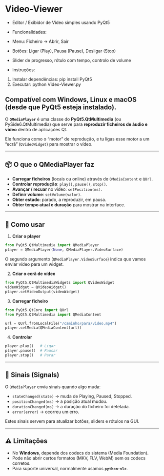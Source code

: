 # Video-Viewer
- Editor / Exibidor de Vídeo simples usando PyQt5
- Funcionalidades:
 - Menu: Ficheiro -> Abrir, Sair
 - Botões: Ligar (Play), Pausa (Pause), Desligar (Stop)
 - Slider de progresso, rótulo com tempo, controlo de volume

- Instruções:
 1) Instalar dependências: pip install PyQt5
 2) Executar: python Video-Viewer.py

Compatível com Windows, Linux e macOS (desde que PyQt5 esteja instalado).
---
O **`QMediaPlayer`** é uma classe do **PyQt5.QtMultimedia** (ou PySide6.QtMultimedia) que serve para **reproduzir ficheiros de áudio e vídeo** dentro de aplicações Qt.

Ele funciona como o “motor” de reprodução, e tu ligas esse motor a um “ecrã” (`QVideoWidget`) para mostrar o vídeo.

---

## 📦 O que o QMediaPlayer faz

* **Carregar ficheiros** (locais ou online) através de `QMediaContent` e `QUrl`.
* **Controlar reprodução**: `play()`, `pause()`, `stop()`.
* **Avançar / recuar** no vídeo: `setPosition(ms)`.
* **Definir volume**: `setVolume(valor)`.
* **Obter estado**: parado, a reproduzir, em pausa.
* **Obter tempo atual e duração** para mostrar na interface.

---

## 🔌 Como usar

1. **Criar o player**

```python
from PyQt5.QtMultimedia import QMediaPlayer
player = QMediaPlayer(None, QMediaPlayer.VideoSurface)
```

O segundo argumento (`QMediaPlayer.VideoSurface`) indica que vamos enviar vídeo para um widget.

2. **Criar o ecrã de vídeo**

```python
from PyQt5.QtMultimediaWidgets import QVideoWidget
videoWidget = QVideoWidget()
player.setVideoOutput(videoWidget)
```

3. **Carregar ficheiro**

```python
from PyQt5.QtCore import QUrl
from PyQt5.QtMultimedia import QMediaContent

url = QUrl.fromLocalFile("/caminho/para/video.mp4")
player.setMedia(QMediaContent(url))
```

4. **Controlar**

```python
player.play()   # Ligar
player.pause()  # Pausar
player.stop()   # Parar
```

---

## 📡 Sinais (Signals)

O `QMediaPlayer` envia sinais quando algo muda:

* `stateChanged(state)` → muda de Playing, Paused, Stopped.
* `positionChanged(ms)` → a posição atual mudou.
* `durationChanged(ms)` → a duração do ficheiro foi detetada.
* `error(error)` → ocorreu um erro.

Estes sinais servem para atualizar botões, sliders e rótulos na GUI.

---

## ⚠️ Limitações

* No **Windows**, depende dos codecs do sistema (Media Foundation).
* Pode não abrir certos formatos (MKV, FLV, WebM) sem os codecs corretos.
* Para suporte universal, normalmente usamos **`python-vlc`**.



